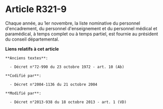 # Article R321-9

Chaque année, au 1er novembre, la liste nominative du personnel d'encadrement, du personnel d'enseignement et du personnel
médical et paramédical, à temps complet ou à temps partiel, est fournie au président du conseil départemental.

**Liens relatifs à cet article**

	**Anciens textes**:

	  - Décret n°72-990 du 23 octobre 1972 - art. 10 (Ab)

	**Codifié par**:

	  - Décret n°2004-1136 du 21 octobre 2004

	**Modifié par**:

	  - Décret n°2013-938 du 18 octobre 2013 - art. 1 (VD)
